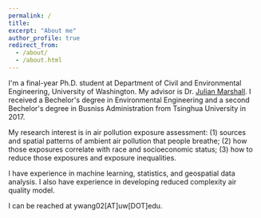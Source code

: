 ```yaml
---
permalink: /
title: 
excerpt: "About me"
author_profile: true
redirect_from: 
  - /about/
  - /about.html
---
```


I'm a final-year Ph.D. student at Department of Civil and Environmental Engineering, University of Washington. My advisor is Dr. [Julian Marshall](https://depts.washington.edu/airqual/). I received a Bechelor's degree in Environmental Engineering and a second Bechelor's degree in Busniss Administration from Tsinghua University in 2017. 

My research interest is in air pollution exposure assessment: (1) sources and spatial patterns of ambient air pollution that people breathe; (2) how those exposures correlate with race and socioeconomic status; (3) how to reduce those exposures and exposure inequalities. 

I have experience in machine learning, statistics, and geospatial data analysis. I also have experience in developing reduced complexity air quality model.

I can be reached at ywang02[AT]uw[DOT]edu.


